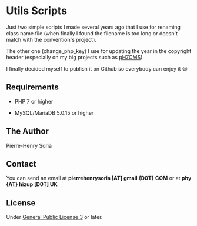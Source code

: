 # Utils Scripts

Just two simple scripts I made several years ago that I use for renaming class name file (when finally I found the filename is too long or doesn't match with the convention's project). 

The other one (change_php_key) I use for updating the year in the copyright header (especially on my big projects such as [pH7CMS](https://github.com/pH7Software/pH7-Social-Dating-CMS)).

I finally decided myself to publish it on Github so everybody can enjoy it :smiley:


## Requirements

- PHP 7 or higher

- MySQL/MariaDB 5.0.15 or higher


## The Author

Pierre-Henry Soria


## Contact

You can send an email at **pierrehenrysoria [AT] gmail {D0T} COM** or at **phy {AT} hizup [D0T] UK**


## License

Under [General Public License 3](http://www.gnu.org/licenses/gpl.html) or later.